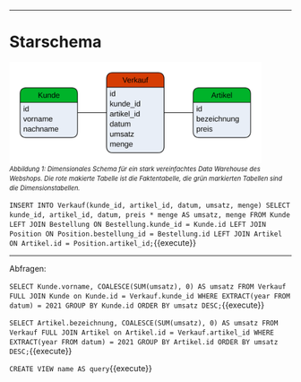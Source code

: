 ___
# Starschema

 <img src="assets/olap_simple_shop_database.svg" alt="OLAP Data Cube Beispiel" style="max-width: 450px; display: block">
<i style="font-size: 80%">Abbildung 1: Dimensionales Schema für ein stark vereinfachtes Data Warehouse des Webshops. Die rote makierte Tabelle ist die Faktentabelle, die grün markierten Tabellen sind die Dimensionstabellen.</i>

`INSERT INTO Verkauf(kunde_id, artikel_id, datum, umsatz, menge)
SELECT kunde_id, artikel_id, datum, preis * menge AS umsatz, menge FROM Kunde
LEFT JOIN Bestellung ON Bestellung.kunde_id = Kunde.id
LEFT JOIN Position ON Position.bestellung_id = Bestellung.id
LEFT JOIN Artikel ON Artikel.id = Position.artikel_id;`{{execute}}

---

Abfragen:

`SELECT Kunde.vorname, COALESCE(SUM(umsatz), 0) AS umsatz FROM Verkauf
FULL JOIN Kunde on Kunde.id = Verkauf.kunde_id
WHERE EXTRACT(year FROM datum) = 2021
GROUP BY Kunde.id
ORDER BY umsatz DESC;`{{execute}}

`SELECT Artikel.bezeichnung, COALESCE(SUM(umsatz), 0) AS umsatz FROM Verkauf
FULL JOIN Artikel on Artikel.id = Verkauf.artikel_id
WHERE EXTRACT(year FROM datum) = 2021
GROUP BY Artikel.id
ORDER BY umsatz DESC;`{{execute}}

`CREATE VIEW name AS query`{{execute}}
